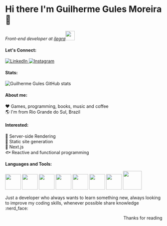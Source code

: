 # Hi there I'm Guilherme Gules Moreira 👋

<p>
  <em>Front-end developer at <a href="https://ilegra.com/">ilegra</a><img src="https://media.giphy.com/media/WUlplcMpOCEmTGBtBW/giphy.gif" width="30"> 
  </em>
</p>

<div align="left">

<h4>Let's Connect:</h4>

<a href="https://www.linkedin.com/in/guilhermegules/" target="_blank">
  <img src="https://img.shields.io/badge/LinkedIn-%230077B5.svg?&style=flat-square&logo=linkedin&logoColor=white&color=orange" alt="LinkedIn">
</a>
<a href="https://www.instagram.com/guilhermethegules/" target="_blank">
  <img src="https://img.shields.io/badge/Instagram-%23E4405F.svg?&style=flat-square&logo=instagram&logoColor=white&color=orange" alt="Instagram">
</a>

</div>

<div>
  
  <h4>Stats:</h4>
  
  ![Guilherme Gules GitHub stats](https://github-readme-stats.vercel.app/api?username=guilhermegules&show_icons=true&theme=dark)
  
</div>

#### About me:
:heart: Games, programming, books, music and coffee
<br />
:earth_americas: I'm from Rio Grande do Sul, Brazil
<br />

#### Interested:
:red_circle: Server-side Rendering
<br />
:large_blue_circle: Static site generation
<br />
:metal: Next.js
<br />
:fish: Reactive and functional programming

**Languages and Tools:**

<p align="left">
  <img src="https://media3.giphy.com/media/ln7z2eWriiQAllfVcn/200w.webp" width="50">
  <img src="https://cdn.iconscout.com/icon/free/png-512/typescript-1174965.png" width="50">
  <img src="https://media3.giphy.com/media/VgGthkhUvGgOit7Y9i/200.webp?cid=ecf05e47f84d98ac2b5d0c0acd35e14700793dee07c1df99&rid=200.webp" width="50">
  <img src="https://media3.giphy.com/media/XEDIHHp3i8bVoEdxd7/giphy.gif" width="50">
  <img src="https://i.giphy.com/media/eNAsjO55tPbgaor7ma/200w.webp" width="50">
  <img src="https://media3.giphy.com/media/kdFc8fubgS31b8DsVu/giphy.webp" width="50">
  <img src="https://seeklogo.com/images/J/jest-logo-F9901EBBF7-seeklogo.com.png" width="50">
  <img src="https://raw.githubusercontent.com/webpack/media/master/logo/icon-square-big.png" width="60">
</p>

<p>
Just a developer who always wants to learn something new, always looking to improve my coding skills, whenever possible share knowledge :nerd_face:
</p>

<p align="right">Thanks for reading</p>

